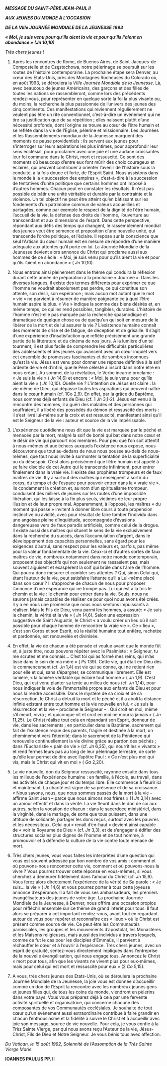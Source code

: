 ***MESSAGE DU SAINT-PÈRE JEAN-PAUL II***

***AUX JEUNES DU MONDE À L'OCCASION***

***DE LA VIIIe JOURNÉE MONDIALE DE LA JEUNESSE 1993***

***« Moi, je suis venu pour qu’ils aient la vie et pour qu’ils l’aient en abondance » (Jn 10,10)***

*Très chers jeunes !*

1. Après les rencontres de Rome, de Buenos Aires, de Saint-Jacques-de-Compostelle et de Częstochowa, notre pèlerinage se poursuit sur les routes de l’histoire contemporaine. La prochaine étape sera Denver, au cœur des Etats-Unis, près des Montagnes Rocheuses du Colorado où, en août 1993, se déroulera la *VIIIe Journée Mondiale de la Jeunesse*. Là, avec beaucoup de jeunes Américains, des garçons et des filles de toutes les nations se rassembleront, comme lors des précédents rendez-vous, pour représenter en quelque sorte la foi la plus vivante ou, du moins, la recherche la plus passionnée de l’univers des jeunes des cinq continents. Ces manifestations qui reviennent régulièrement ne veulent pas être un rite conventionnel, c’est-à-dire un événement qui ne tire sa justification que de sa répétition ; elles naissent plutôt d’une nécessité profonde, dont l’origine se trouve au cœur de l’être humain et se reflète dans la vie de l’Eglise, pèlerine et missionnaire. Les Journées et les Rassemblements mondiaux de la Jeunesse marquent des moments de pause providentiels : ils servent aux jeunes pour s’interroger sur leurs aspirations les plus intimes, pour approfondir leur sens ecclésial, pour proclamer avec une joie et une audace croissantes leur foi commune dans le Christ, mort et ressuscité. Ce sont des moments où beaucoup d’entre eux font mûrir des choix courageux et éclairés, qui peuvent contribuer à orienter l’avenir de l’histoire sous la conduite, à la fois douce et forte, de l’Esprit Saint. Nous assistons dans le monde à la « succession des empires », c’est-à-dire à la succession de tentatives d’unité politique que certains hommes ont imposé à d’autres hommes. Chacun peut en constater les résultats. Il n’est pas possible de bâtir une unité véritable et durable par la contrainte et la violence. Un tel objectif ne peut être atteint qu’en bâtissant sur les fondements d’un patrimoine commun de valeurs accueillies et partagées, comme par exemple le respect de la dignité de l’être humain, l’accueil de la vie, la défense des droits de l’homme, l’ouverture au transcendant et aux dimensions de l’esprit. Dans cette perspective, répondant aux défis des temps qui changent, le rassemblement mondial des jeunes veut être semence et proposition d’une nouvelle unité, qui transcende l’ordre politique, et l’éclaire. Il repose sur la conscience que seul l’Artisan du cœur humain est en mesure de répondre d’une manière adéquate aux attentes qu’il porte en lui. La Journée Mondiale de la Jeunesse devient alors annonce du Christ qui proclame aussi aux hommes de ce siècle : « Moi, je suis venu pour qu’ils aient la vie et pour qu’ils l’aient en abondance » ( *Jn* 10,10).

2. Nous entrons ainsi pleinement dans le thème qui conduira la réflexion durant cette année de préparation à la prochaine « Journée ». Dans les diverses langues, il existe des termes différents pour exprimer ce que l’homme ne voudrait absolument pas perdre, ce qui constitue son attente, son désir, son espérance ; mais aucun mot autant que le mot « vie » ne parvient à résumer de manière poignante ce à quoi l’être humain aspire le plus. « Vie » indique la somme des biens désirés et, en même temps, ce qui les rend possibles, tangibles, durables. L’histoire de l’homme n’est-elle pas marquée par la recherche spasmodique et dramatique de quelque chose ou de quelqu’un qui soit en mesure de le libérer de la mort et de lui assurer la vie ? L’existence humaine connaît des moments de crise et de fatigue, de déception et de grisaille. Il s’agit d’une expérience d’insatisfaction que reflète précisément une grande partie de la littérature et du cinéma de nos jours. A la lumière d’un tel tourment, il est plus facile de comprendre les difficultés particulières des adolescents et des jeunes qui avancent avec un cœur inquiet vers cet ensemble de promesses fascinantes et de sombres inconnues qu’est la vie. Jésus est venu pour donner une réponse définitive à la soif ardente de vie et d’infini, que le Père céleste a inscrit dans notre être en nous créant. Au sommet de la révélation, le Verbe incarné proclame : « Je suis la vie » ( *Jn* 14,6) et encore : « Moi, je suis venu pour qu’ils aient la vie » ( *Jn* 10,10). Quelle vie ? L’intention de Jésus est claire : la vie même de Dieu, qui dépasse toutes les aspirations qui peuvent naître dans le cœur humain (cf. 1Co 2,9). En effet, par la grâce du Baptême, nous sommes déjà enfants de Dieu (cf. 1 *Jn* 3,1-2). Jésus est venu à la rencontre des hommes, il a guéri des malades et des personnes qui souffraient, il a libéré des possédés du démon et ressuscité des morts : il s’est livré lui-même sur la croix et est ressuscité, manifestant ainsi qu’il est le Seigneur de la vie : auteur et source de la vie impérissable.

3. L’expérience quotidienne nous dit que la vie est marquée par le péché et menacée par la mort, malgré la soif de bonté qui bat dans notre cœur et le désir de vie qui parcourt nos membres. Pour peu que l’on soit attentif à nous-mêmes et aux échecs auxquels l’existence nous expose, nous découvrons que tout au-dedans de nous nous pousse au-delà de nous-mêmes, que tout nous invite à surmonter la tentation de la superficialité ou du désespoir. C’est alors précisément que l’être humain est appelé à se faire disciple de cet Autre qui le transcende infiniment, pour entrer finalement dans la vraie vie. Il existe des prophètes trompeurs et de faux maîtres de vie. Il y a surtout des maîtres qui enseignent à sortir du corps, du temps et de l’espace pour pouvoir entrer dans la « vraie vie ». Ils condamnent la création et, au nom d’un spiritualisme trompeur, conduisent des milliers de jeunes sur les routes d’une impossible libération, qui les laisse à la fin plus seuls, victimes de leur propre illusion et de leur propre mal. Apparemment, à l’opposé, les maîtres « du moment qui passe » invitent à donner libre cours à toute propension instinctive ou avidité, avec pour résultat de faire tomber l’individu dans une angoisse pleine d’inquiétude, accompagnée d’évasions dangereuses vers de faux paradis artificiels, comme celui de la drogue. Il existe aussi des maîtres qui situent le sens de la vie exclusivement dans la recherche du succès, dans l’accumulation d’argent, dans le développement des capacités personnelles, sans égard pour les exigences d’autrui, sans respect pour les valeurs et, parfois, pas même pour la valeur fondamentale de la vie. Ceux-ci et d’autres sortes de faux maîtres de vie, nombreux notamment dans notre monde contemporain, proposent des objectifs qui non seulement ne rassasient pas, mais souvent aiguisent et exaspèrent la soif qui brûle dans l’âme de l’homme. Qui pourra donc mesurer et combler ses attentes ? Qui, sinon Celui qui, étant l’auteur de la vie, peut satisfaire l’attente qu’il a Lui-même placé dans son cœur ? Il s’approche de chacun de nous pour proposer l’annonce d’une espérance qui ne trompe pas. Lui qui est à la fois le chemin et la vie : le chemin pour entrer dans la vie. Seuls, nous ne saurons jamais capables de réaliser ce pour quoi nous avons été créés. Il y a en nous une promesse que nous nous sentons impuissants à réaliser. Mais le Fils de Dieu, venu parmi les hommes, a assuré: « Je suis le chemin, la vérité et la vie » ( *Jn* 14,6). Selon une expression suggestive de Saint Augustin, le Christ « a voulu créer un lieu où il soit possible pour chaque homme de rencontrer la vraie vie ». Ce « lieu », c’est son Corps et son Esprit, où la réalité humaine tout entière, rachetée et pardonnée, est renouvelée et divinisée.

4. En effet, la vie de chacun a été pensée et voulue avant que le monde fût et, à juste titre, nous pouvons répéter avec le Psalmiste : « Seigneur, tu me scrutes et me connais... C’est toi qui as formé mes reins, qui m’as tissé dans le sein de ma mère » ( *Ps* 139). Cette vie, qui était en Dieu dès le commencement (cf. *Jn* 1,4) est vie qui se donne, qui ne retient rien pour elle et qui, sans s’épargner, se communique librement. Elle est lumière, « la lumière véritable qui éclaire tout homme » ( *Jn* 1,9). C’est Dieu, qui est venu planter sa tente au milieu de nous (cf. *Jn* 1,14), pour nous indiquer la voie de l’immortalité propre aux enfants de Dieu et pour nous la rendre accessible. Dans le mystère de sa croix et de sa résurrection, le Christ a détruit la mort et le péché et il a aboli la distance infinie existant entre tout homme et la vie nouvelle en lui. « Je suis la résurrection et la vie – proclame le Seigneur – . Qui croit en moi, même s’il meurt, vivra ; et quiconque vit et croit en moi ne mourra jamais » ( *Jn* 11,25). Le Christ réalise tout cela en répandant son Esprit, donneur de vie, dans les sacrements ; en particulier dans le Baptême, sacrement qui fait de l’existence reçue des parents, fragile et destinée à la mort, un cheminement vers l’éternité; dans le sacrement de la Pénitence qui renouvelle continuellement la vie divine grâce au pardon des péchés ; dans l’Eucharistie « pain de vie » (cf. *Jn* 6,35), qui nourrit les « vivants » et rend fermes leurs pas au long de leur pèlerinage terrestre, de sorte qu’elle leur permet de dire avec l’apôtre Paul : « Ce n’est plus moi qui vis, mais le Christ qui vit en moi » ( *Ga* 2,20).

5. La vie nouvelle, don du Seigneur ressuscité, rayonne ensuite dans tous les milieux de l’expérience humaine : en famille, à l’école, au travail, dans les activités de chaque jour et du temps libre. Elle commence à fleurir ici et maintenant. La charité est signe de sa présence et de sa croissance. « Nous savons, nous, que nous sommes passés de la mort à la vie – affirme Saint Jean – parce que nous aimons nos frères » (1 *Jn* 3,14) avec un amour effectif et dans la vérité. La vie fleurit dans le don de soi aux autres, selon la vocation de chacun : dans le sacerdoce ministériel, dans la virginité, dans le mariage, de sorte que tous puissent, dans une attitude de solidarité, partager les dons reçus, surtout avec les pauvres et les nécessiteux. Celui qui « renaît d’en-haut » devient ainsi capable de « voir le Royaume de Dieu » (cf. *Jn* 3,3), et de s’engager à édifier des structures sociales plus dignes de l’homme et de tout homme, à promouvoir et à défendre la culture de la vie contre toute menace de mort.

6. Très chers jeunes, vous vous faites les interprètes d’une question qui vous est souvent adressée par bon nombre de vos amis : comment et où pouvons-nous rencontrer cette vie, comment et où pouvons-nous la vivre ? Vous pourrez trouver cette réponse en vous-mêmes, si vous cherchez à demeurer fidèlement dans l’amour du Christ (cf. *Jn* 15,9). Vous ferez alors directement l’expérience de la vérité de Sa parole : « Je suis... la vie » ( *Jn* 14,6) et vous pourrez porter à tous cette joyeuse annonce d’espérance. Il a fait de vous ses ambassadeurs, les premiers évangélisateurs des jeunes de votre âge. La prochaine Journée Mondiale de la Jeunesse, à Denver, nous offrira une occasion propice pour réfléchir ensemble sur ce thème de grand intérêt pour tous. Il faut alors se préparer à cet important rendez-vous, avant tout en regardant autour de vous pour repérer et reconnaître ces « lieux » où le Christ est présent comme source de vie. Ce peut être les Communautés paroissiales, les groupes et les mouvements d’apostolat, les Monastères et les Maisons religieuses, mais aussi des individus à travers lesquels, comme ce fut le cas pour les disciples d’Emmaüs, Il parvient à réchauffer le cœur et à l’ouvrir à l’espérance. Très chers jeunes, avec un esprit de gratuité, sentez-vous directement impliqués dans l’entreprise de la nouvelle évangélisation, qui nous engage tous. Annoncez le Christ « mort pour tous, afin que les vivants ne vivent plus pour eux-mêmes, mais pour celui qui est mort et ressuscité pour eux » (2 *Co* 5,15).

7. A vous, très chers jeunes des Etats-Unis, où se déroulera la prochaine Journée Mondiale de la Jeunesse, la joie vous est donnée d’accueillir comme un don de l’Esprit la rencontre avec les nombreux jeunes gens et jeunes filles qui, de tous les coins du monde, viendront en pèlerins dans votre pays. Vous vous préparez déjà à cela par une fervente activité spirituelle et organisatrice, qui concerne chacune des composantes de vos Communautés ecclésiales. Je souhaite de tout cœur qu’un événement aussi extraordinaire contribue à faire grandir en chacun l’enthousiasme et la fidélité à suivre le Christ et à accueillir avec joie son message, source de vie nouvelle. Pour cela, je vous confie à la Très Sainte Vierge, par qui nous avons reçu l’Auteur de la vie, Jésus-Christ, Fils de Dieu et Notre Seigneur. Je vous bénis tous avec affection.

*Du Vatican, le 15 août 1992, Solennité de l’Assomption de la Très Sainte Vierge Marie.*

**IOANNES PAULUS PP. II**